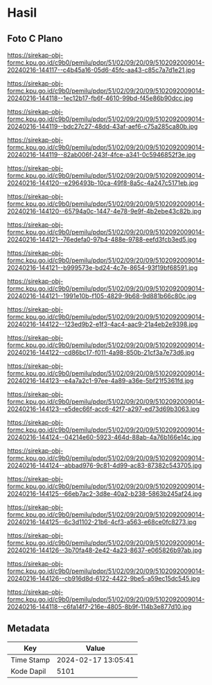 # Hasil

## Foto C Plano

https://sirekap-obj-formc.kpu.go.id/c9b0/pemilu/pdpr/51/02/09/20/09/5102092009014-20240216-144117--c4b45a16-05d6-45fc-aa43-c85c7a7d1e21.jpg

https://sirekap-obj-formc.kpu.go.id/c9b0/pemilu/pdpr/51/02/09/20/09/5102092009014-20240216-144118--1ec12b17-fb6f-4610-99bd-f45e86b90dcc.jpg

https://sirekap-obj-formc.kpu.go.id/c9b0/pemilu/pdpr/51/02/09/20/09/5102092009014-20240216-144119--bdc27c27-48dd-43af-aef6-c75a285ca80b.jpg

https://sirekap-obj-formc.kpu.go.id/c9b0/pemilu/pdpr/51/02/09/20/09/5102092009014-20240216-144119--82ab006f-243f-4fce-a341-0c5946852f3e.jpg

https://sirekap-obj-formc.kpu.go.id/c9b0/pemilu/pdpr/51/02/09/20/09/5102092009014-20240216-144120--e296493b-10ca-49f8-8a5c-4a247c5171eb.jpg

https://sirekap-obj-formc.kpu.go.id/c9b0/pemilu/pdpr/51/02/09/20/09/5102092009014-20240216-144120--65794a0c-1447-4e78-9e9f-4b2ebe43c82b.jpg

https://sirekap-obj-formc.kpu.go.id/c9b0/pemilu/pdpr/51/02/09/20/09/5102092009014-20240216-144121--76edefa0-97b4-488e-9788-eefd3fcb3ed5.jpg

https://sirekap-obj-formc.kpu.go.id/c9b0/pemilu/pdpr/51/02/09/20/09/5102092009014-20240216-144121--b999573e-bd24-4c7e-8654-93f19bf68591.jpg

https://sirekap-obj-formc.kpu.go.id/c9b0/pemilu/pdpr/51/02/09/20/09/5102092009014-20240216-144121--1991e10b-f105-4829-9b68-9d881b66c80c.jpg

https://sirekap-obj-formc.kpu.go.id/c9b0/pemilu/pdpr/51/02/09/20/09/5102092009014-20240216-144122--123ed9b2-e1f3-4ac4-aac9-21a4eb2e9398.jpg

https://sirekap-obj-formc.kpu.go.id/c9b0/pemilu/pdpr/51/02/09/20/09/5102092009014-20240216-144122--cd86bc17-f011-4a98-850b-21cf3a7e73d6.jpg

https://sirekap-obj-formc.kpu.go.id/c9b0/pemilu/pdpr/51/02/09/20/09/5102092009014-20240216-144123--e4a7a2c1-97ee-4a89-a36e-5bf21f5361fd.jpg

https://sirekap-obj-formc.kpu.go.id/c9b0/pemilu/pdpr/51/02/09/20/09/5102092009014-20240216-144123--e5dec66f-acc6-42f7-a297-ed73d69b3063.jpg

https://sirekap-obj-formc.kpu.go.id/c9b0/pemilu/pdpr/51/02/09/20/09/5102092009014-20240216-144124--04214e60-5923-464d-88ab-4a76b166e14c.jpg

https://sirekap-obj-formc.kpu.go.id/c9b0/pemilu/pdpr/51/02/09/20/09/5102092009014-20240216-144124--abbad976-9c81-4d99-ac83-87382c543705.jpg

https://sirekap-obj-formc.kpu.go.id/c9b0/pemilu/pdpr/51/02/09/20/09/5102092009014-20240216-144125--66eb7ac2-3d8e-40a2-b238-5863b245af24.jpg

https://sirekap-obj-formc.kpu.go.id/c9b0/pemilu/pdpr/51/02/09/20/09/5102092009014-20240216-144125--6c3d1102-21b6-4cf3-a563-e68ce0fc8273.jpg

https://sirekap-obj-formc.kpu.go.id/c9b0/pemilu/pdpr/51/02/09/20/09/5102092009014-20240216-144126--3b70fa48-2e42-4a23-8637-e065826b97ab.jpg

https://sirekap-obj-formc.kpu.go.id/c9b0/pemilu/pdpr/51/02/09/20/09/5102092009014-20240216-144126--cb916d8d-6122-4422-9be5-a59ec15dc545.jpg

https://sirekap-obj-formc.kpu.go.id/c9b0/pemilu/pdpr/51/02/09/20/09/5102092009014-20240216-144118--c6fa14f7-216e-4805-8b9f-114b3e877d10.jpg


## Metadata

| Key        | Value               |
| ---------- | ------------------- |
| Time Stamp | 2024-02-17 13:05:41 |
| Kode Dapil | 5101                |



